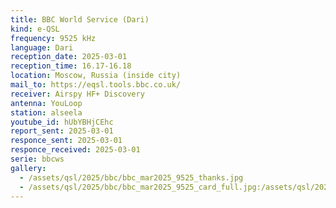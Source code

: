 ```yaml
---
title: BBC World Service (Dari)
kind: e-QSL
frequency: 9525 kHz
language: Dari
reception_date: 2025-03-01
reception_time: 16.17-16.18
location: Moscow, Russia (inside city)
mail_to: https://eqsl.tools.bbc.co.uk/
receiver: Airspy HF+ Discovery
antenna: YouLoop
station: alseela
youtube_id: hUbYBHjCEhc
report_sent: 2025-03-01
responce_sent: 2025-03-01
responce_received: 2025-03-01
serie: bbcws
gallery:
  - /assets/qsl/2025/bbc/bbc_mar2025_9525_thanks.jpg
  - /assets/qsl/2025/bbc/bbc_mar2025_9525_card_full.jpg:/assets/qsl/2025/bbc/bbc_mar2025_9525_card_small.jpg
---
```

